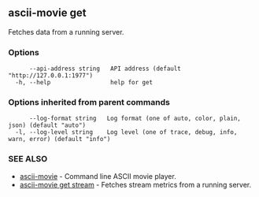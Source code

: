 ## ascii-movie get

Fetches data from a running server.

### Options

```
      --api-address string   API address (default "http://127.0.0.1:1977")
  -h, --help                 help for get
```

### Options inherited from parent commands

```
      --log-format string   Log format (one of auto, color, plain, json) (default "auto")
  -l, --log-level string    Log level (one of trace, debug, info, warn, error) (default "info")
```

### SEE ALSO

* [ascii-movie](ascii-movie.md)	 - Command line ASCII movie player.
* [ascii-movie get stream](ascii-movie_get_stream.md)	 - Fetches stream metrics from a running server.

